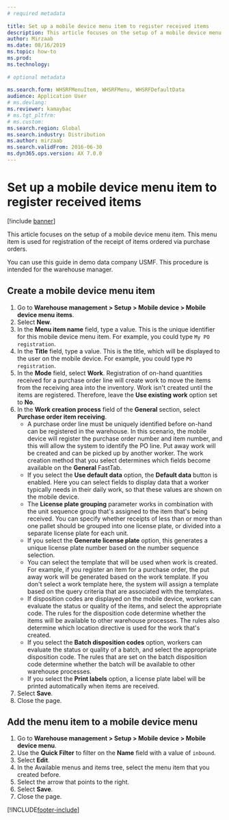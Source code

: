 ```yaml
--- 
# required metadata 
 
title: Set up a mobile device menu item to register received items
description: This article focuses on the setup of a mobile device menu item. 
author: Mirzaab
ms.date: 08/16/2019
ms.topic: how-to 
ms.prod:  
ms.technology:  
 
# optional metadata 
 
ms.search.form: WHSRFMenuItem, WHSRFMenu, WHSRFDefaultData
audience: Application User 
# ms.devlang:  
ms.reviewer: kamaybac
# ms.tgt_pltfrm:  
# ms.custom:  
ms.search.region: Global
ms.search.industry: Distribution
ms.author: mirzaab
ms.search.validFrom: 2016-06-30 
ms.dyn365.ops.version: AX 7.0.0 
---
```

# Set up a mobile device menu item to register received items

[!include [banner](../../includes/banner.md)]

This article focuses on the setup of a mobile device menu item. This menu item is used for registration of the receipt of items ordered via purchase orders. 

You can use this guide in demo data company USMF. This procedure is intended for the warehouse manager.


## Create a mobile device menu item
1. Go to **Warehouse management > Setup > Mobile device > Mobile device menu items**.
2. Select **New**.
3. In the **Menu item name** field, type a value. This is the unique identifier for this mobile device menu item. For example, you could type `My PO registration`.  
4. In the **Title** field, type a value. This is the title, which will be displayed to the user on the mobile device. For example, you could type `PO registration`.  
5. In the **Mode** field, select **Work**. Registration of on-hand quantities received for a purchase order line will create work to move the items from the receiving area into the inventory. Work isn't created until the items are registered. Therefore, leave the **Use existing work** option set to **No**.
6. In the **Work creation process** field of the **General** section, select **Purchase order item receiving**.
    - A purchase order line must be uniquely identified before on-hand can be registered in the warehouse. In this scenario, the mobile device will register the purchase order number and item number, and this will allow the system to identify the PO line. Put away work will be created and can be picked up by another worker. The work creation method that you select determines which fields become available on the **General** FastTab.  
    - If you select the **Use default data** option, the **Default data** button is enabled. Here you can select fields to display data that a worker typically needs in their daily work, so that these values are shown on the mobile device.  
    - The **License plate grouping** parameter works in combination with the unit sequence group that's assigned to the item that's being received. You can specify whether receipts of less than or more than one pallet should be grouped into one license plate, or divided into a separate license plate for each unit.  
    - If you select the **Generate license plate** option, this generates a unique license plate number based on the number sequence selection.  
    - You can select the template that will be used when work is created. For example, if you register an item for a purchase order, the put away work will be generated based on the work template. If you don't select a work template here, the system will assign a template based on the query criteria that are associated with the templates.  
    - If disposition codes are displayed on the mobile device, workers can evaluate the status or quality of the items, and select the appropriate code. The rules for the disposition code determine whether the items will be available to other warehouse processes. The rules also determine which location directive is used for the work that's created.   
    - If you select the **Batch disposition codes** option, workers can evaluate the status or quality of a batch, and select the appropriate disposition code. The rules that are set on the batch disposition code determine whether the batch will be available to other warehouse processes.  
    - If you select the **Print labels** option, a license plate label will be printed automatically when items are received.  
7. Select **Save**.
8. Close the page.

## Add the menu item to a mobile device menu
1. Go to **Warehouse management > Setup > Mobile device > Mobile device menu**.
2. Use the **Quick Filter** to filter on the **Name** field with a value of `inbound`.
3. Select **Edit**.
4. In the Available menus and items tree, select the menu item that you created before.
5. Select the arrow that points to the right.
6. Select **Save**.
7. Close the page.



[!INCLUDE[footer-include](../../../includes/footer-banner.md)]
